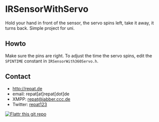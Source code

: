 IRSensorWithServo
======
Hold your hand in front of the sensor, the servo spins left, take it away, it turns back. Simple project for uni.

## Howto
Make sure the pins are right. To adjust the time the servo spins, edit the `SPINTIME` constant in `IRSensorWith360Servo.h`.

## Contact
* http://repat.de
* email: repat[at]repat[dot]de
* XMPP: repat@jabber.ccc.de
* Twitter: [repat123](https://twitter.com/repat123 "repat123 on twitter")

[![Flattr this git repo](http://api.flattr.com/button/flattr-badge-large.png)](https://flattr.com/submit/auto?user_id=repat&url=https://github.com/repat/IRSensorWith360Servo&title=IRSensorWith360Servo&language=&tags=github&category=software) 
